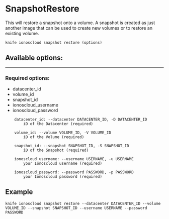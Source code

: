 # SnapshotRestore

This will restore a snapshot onto a volume. A snapshot is created as just another image that can be used to create new volumes or to restore an existing volume.

    knife ionoscloud snapshot restore (options)


## Available options:
---

### Required options:
* datacenter_id
* volume_id
* snapshot_id
* ionoscloud_username
* ionoscloud_password

```
    datacenter_id: --datacenter DATACENTER_ID, -D DATACENTER_ID
        iD of the Datacenter (required)

    volume_id: --volume VOLUME_ID, -V VOLUME_ID
        iD of the Volume (required)

    snapshot_id: --snapshot SNAPSHOT_ID, -S SNAPSHOT_ID
        iD of the Snapshot (required)

    ionoscloud_username: --username USERNAME, -u USERNAME
        your Ionoscloud username (required)

    ionoscloud_password: --password PASSWORD, -p PASSWORD
        your Ionoscloud password (required)

```
## Example

```text
knife ionoscloud snapshot restore --datacenter DATACENTER_ID --volume VOLUME_ID --snapshot SNAPSHOT_ID --username USERNAME --password PASSWORD
```
